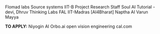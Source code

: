 Flomad labs
Source systems
IIT-B Project Research Staff
Soul AI
Tutorial - devi, Dhruv
Thinking Labs
FAL
IIT-Madras [AI4Bharat]
Naptha AI
Varun Mayya

**TO APPLY:**
Niyogin AI
Orbo.ai
open vision engineering
cal.com